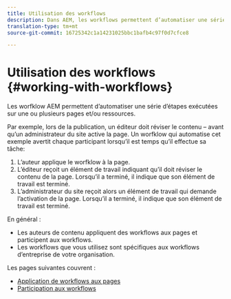 ```yaml
---
title: Utilisation des workflows
description: Dans AEM, les workflows permettent d’automatiser une série d’étapes effectuées sur une page ou une ressource.
translation-type: tm+mt
source-git-commit: 16725342c1a14231025bbc1bafb4c97f0d7cfce8

---
```



# Utilisation des workflows {#working-with-workflows}

Les worfklow AEM permettent d’automatiser une série d’étapes exécutées sur une ou plusieurs pages et/ou ressources.

Par exemple, lors de la publication, un éditeur doit réviser le contenu – avant qu’un administrateur du site active la page. Un worfklow qui automatise cet exemple avertit chaque participant lorsqu’il est temps qu’il effectue sa tâche:

1. L’auteur applique le worfklow à la page.
1. L’éditeur reçoit un élément de travail indiquant qu’il doit réviser le contenu de la page. Lorsqu’il a terminé, il indique que son élément de travail est terminé.
1. L’administrateur du site reçoit alors un élément de travail qui demande l’activation de la page. Lorsqu’il a terminé, il indique que son élément de travail est terminé.

En général :

* Les auteurs de contenu appliquent des workflows aux pages et participent aux workflows.
* Les workflows que vous utilisez sont spécifiques aux workflows d’entreprise de votre organisation.

Les pages suivantes couvrent :

* [Application de workflows aux pages](/help/sites-cloud/authoring/workflows/applying.md)
* [Participation aux workflows](/help/sites-cloud/authoring/workflows/participating.md)
